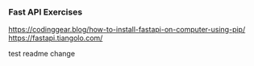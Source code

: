 ### Fast API Exercises

https://codinggear.blog/how-to-install-fastapi-on-computer-using-pip/
https://fastapi.tiangolo.com/

test readme change
